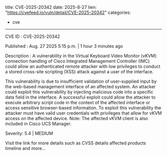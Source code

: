  
title: CVE-2025-20342
date: 2025-8-27
lien: "https://cvefeed.io/vuln/detail/CVE-2025-20342"
categories:
  - cve
---

CVE ID : CVE-2025-20342

Published :  Aug. 27
2025
5:15 p.m. | 1 hour
3 minutes ago

Description : A vulnerability in the Virtual Keyboard Video Monitor (vKVM) connection handling of Cisco Integrated Management Controller (IMC) could allow an authenticated
remote attacker with low privileges to conduct a stored cross-site scripting (XSS) attack against a user of the interface.

This vulnerability is due to insufficient validation of user-supplied input by the web-based management interface of an affected system. An attacker could exploit this vulnerability by injecting malicious code into a specific data field in the interface. A successful exploit could allow the attacker to execute arbitrary script code in the context of the affected interface or access sensitive
browser-based information. To exploit this vulnerability
the attacker must have valid user credentials with privileges that allow for vKVM access on the affected device.
Note: The affected vKVM client is also included in Cisco UCS Manager.

Severity: 5.4 | MEDIUM

Visit the link for more details
such as CVSS details
affected products
timeline
and more...
